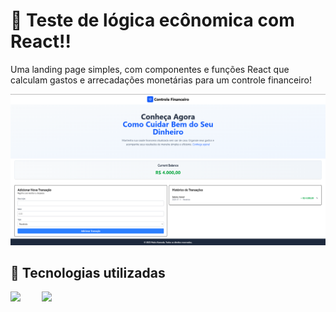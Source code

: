 # 📝 Teste de lógica ecônomica com React!! 

Uma landing page simples, com componentes e funções React que calculam gastos e arrecadações monetárias para um controle financeiro!

![Preview do Projeto](./src/assets/Financeiro.png)

## 🚀 Tecnologias utilizadas

<div style="display: flex; gap: 10px;">
  <img src="https://cdn.jsdelivr.net/gh/devicons/devicon@latest/icons/react/react-original.svg" width="40"/>
  <img src="https://cdn.jsdelivr.net/gh/devicons/devicon@latest/icons/tailwindcss/tailwindcss-original.svg" width="40"/>
</div>
